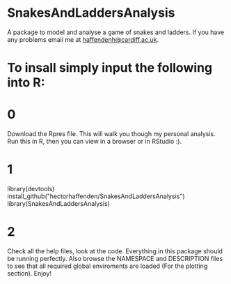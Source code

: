 # SnakesAndLaddersAnalysis

A package to model and analyse a game of snakes and ladders.
If you have any problems email me at <haffendenh@cardiff.ac.uk>.


# To insall simply input the following into R:
# 0 
Download the Rpres file. This will walk you though my personal analysis. Run this in R, then you can view in a browser or in RStudio :).
# 1
library(devtools)
install_github("hectorhaffenden/SnakesAndLaddersAnalysis")
library(SnakesAndLaddersAnalysis)

# 2
Check all the help files, look at the code. Everything in this package should be running perfectly.
Also browse the NAMESPACE and DESCRIPTION files to see that all required global enviroments are loaded (For the plotting section). 
Enjoy!


